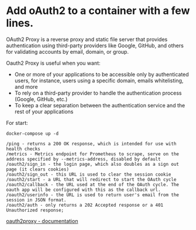 # Add oAuth2 to a container with a few lines.

OAuth2 Proxy is a reverse proxy and static file server that provides authentication using third-party providers like Google, GitHub, and others for validating accounts by email, domain, or group.

Oauth2 Proxy is useful when you want:

- One or more of your applications to be accessible only by authenticated users, for instance, users using a specific domain, emails whitelisting, and more
- To rely on a third-party provider to handle the authentication process (Google, GitHub, etc.)
- To keep a clear separation between the authentication service and the rest of your applications

For start:
```
docker-compose up -d
```

```
/ping - returns a 200 OK response, which is intended for use with health checks
/metrics - Metrics endpoint for Prometheus to scrape, serve on the address specified by --metrics-address, disabled by default
/oauth2/sign_in - the login page, which also doubles as a sign out page (it clears cookies)
/oauth2/sign_out - this URL is used to clear the session cookie
/oauth2/start - a URL that will redirect to start the OAuth cycle
/oauth2/callback - the URL used at the end of the OAuth cycle. The oauth app will be configured with this as the callback url.
/oauth2/userinfo - the URL is used to return user's email from the session in JSON format.
/oauth2/auth - only returns a 202 Accepted response or a 401 Unauthorized response;
```


[oauth2proxy - documentation ](https://github.com/oauth2-proxy/oauth2-proxy)
